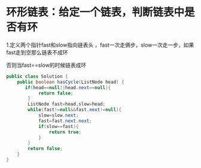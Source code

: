 # 环形链表：给定⼀个链表，判断链表中是否有环

1.定义两个指针fast和slow指向链表头 ，fast一次走俩步，slow一次走一步，如果fast走到空那么链表不成环

否则当fast==slow的时候链表成环

```java
public class Solution {
    public boolean hasCycle(ListNode head) {
       if(head==null||head.next==null){
            return false;
        }
        ListNode fast=head,slow=head;
        while(fast!=null&&fast.next!=null){
            slow=slow.next;
            fast=fast.next.next;
            if(slow==fast){
                return true;
            }
        }
        return false;
    }
}
```

